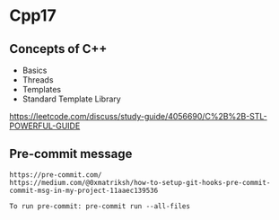 # Cpp17

## Concepts of C++

- Basics
- Threads
- Templates
- Standard Template Library

https://leetcode.com/discuss/study-guide/4056690/C%2B%2B-STL-POWERFUL-GUIDE

## Pre-commit message

    https://pre-commit.com/
    https://medium.com/@0xmatriksh/how-to-setup-git-hooks-pre-commit-commit-msg-in-my-project-11aaec139536

    To run pre-commit: pre-commit run --all-files
